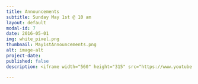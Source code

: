 ```yaml
---
title: Announcements
subtitle: Sunday May 1st @ 10 am
layout: default
modal-id: 7
date: 2016-05-01
img: white_pixel.png
thumbnail: May1stAnnouncements.png
alt: image-alt
project-date:
published: false
description: <iframe width="560" height="315" src="https://www.youtube.com/embed/IF2Bkd_r60g" frameborder="0" allowfullscreen></iframe>

---
```


